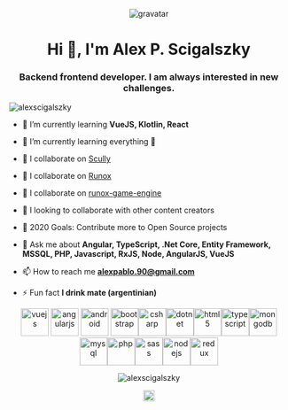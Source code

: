 <p align="center"> <img src="https://s.gravatar.com/avatar/49e755c948a7e2b1efa3666bcb3ce7db?s=80" alt="gravatar" /> </p>
<h1 align="center">Hi 👋, I'm Alex P. Scigalszky</h1>
<h3 align="center">Backend frontend developer. I am always interested in new challenges.</h3>

<p align="left"> <img src="https://komarev.com/ghpvc/?username=alexscigalszky" alt="alexscigalszky" /> </p>

- 🌱 I’m currently learning **VueJS, Klotlin, React**
- 🌱 I’m currently learning everything 🤣

- 👯 I collaborate on [Scully](https://github.com/scullyio/scully)

- 👯 I collaborate on [Runox](https://github.com/jorgeucano/RunoX)

- 👯 I collaborate on [runox-game-engine](https://github.com/runox-game/game-engine)

- 👯 I looking to collaborate with other content creators

- 🥅 2020 Goals: Contribute more to Open Source projects

- 💬 Ask me about **Angular, TypeScript, .Net Core, Entity Framework, MSSQL, PHP, Javascript, RxJS, Node, AngularJS, VueJS**

- 📫 How to reach me **alexpablo.90@gmail.com**

- ⚡ Fun fact **I drink mate (argentinian)**

<p align="center">
  <img src="https://devicons.github.io/devicon/devicon.git/icons/vuejs/vuejs-original-wordmark.svg" alt="vuejs" width="50" height="50"/>
  <img src="https://devicons.github.io/devicon/devicon.git/icons/angularjs/angularjs-original.svg" alt="angularjs" width="50" height="50"/>
  <img src="https://devicons.github.io/devicon/devicon.git/icons/android/android-original-wordmark.svg" alt="android" width="50" height="50"/>
  <img src="https://devicons.github.io/devicon/devicon.git/icons/bootstrap/bootstrap-plain.svg" alt="bootstrap" width="50" height="50"/><img src="https://devicons.github.io/devicon/devicon.git/icons/csharp/csharp-original.svg" alt="csharp" width="50" height="50"/><img src="https://devicons.github.io/devicon/devicon.git/icons/dot-net/dot-net-original-wordmark.svg" alt="dotnet" width="50" height="50"/><img src="https://devicons.github.io/devicon/devicon.git/icons/html5/html5-original-wordmark.svg" alt="html5" width="50" height="50"/><img src="https://devicons.github.io/devicon/devicon.git/icons/typescript/typescript-original.svg" alt="typescript" width="50" height="50"/><img src="https://devicons.github.io/devicon/devicon.git/icons/mongodb/mongodb-original-wordmark.svg" alt="mongodb" width="50" height="50"/><img src="https://devicons.github.io/devicon/devicon.git/icons/mysql/mysql-original-wordmark.svg" alt="mysql" width="50" height="50"/><img src="https://devicons.github.io/devicon/devicon.git/icons/php/php-original.svg" alt="php" width="50" height="50"/><img src="https://devicons.github.io/devicon/devicon.git/icons/sass/sass-original.svg" alt="sass" width="50" height="50"/><img src="https://devicons.github.io/devicon/devicon.git/icons/nodejs/nodejs-original-wordmark.svg" alt="nodejs" width="50" height="50"/><img src="https://devicons.github.io/devicon/devicon.git/icons/redux/redux-original.svg" alt="redux" width="50" height="50"/></p><p align="center"> <img src="https://github-readme-stats.vercel.app/api?username=alexscigalszky&show_icons=true" alt="alexscigalszky" /></p>

<p align="center">
<a href="https://linkedin.com/in/alexscigalszky" target="blank"><img align="center" src="https://cdn.jsdelivr.net/npm/simple-icons@3.0.1/icons/linkedin.svg" alt="alexscigalszky" height="20" width="20" /></a>
</p>
